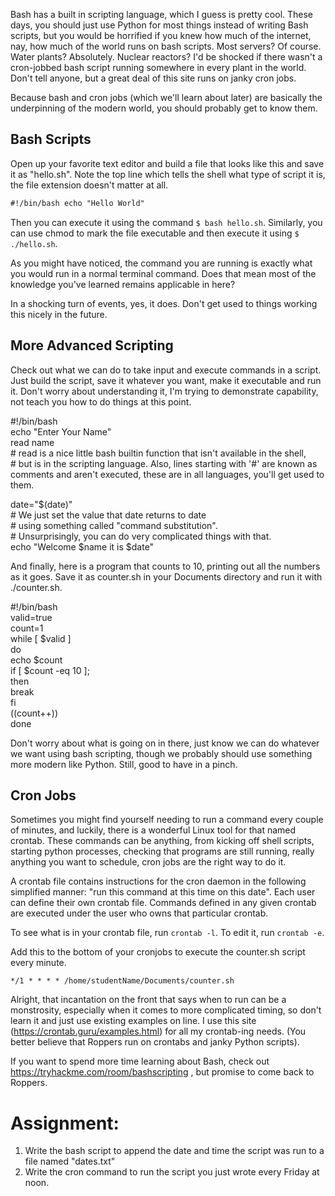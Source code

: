 Bash has a built in scripting language, which I guess is pretty cool.
These days, you should just use Python for most things instead of
writing Bash scripts, but you would be horrified if you knew how much of
the internet, nay, how much of the world runs on bash scripts. Most
servers? Of course. Water plants? Absolutely. Nuclear reactors? I'd be
shocked if there wasn't a cron-jobbed bash script running somewhere in
every plant in the world. Don't tell anyone, but a great deal of this
site runs on janky cron jobs.

Because bash and cron jobs (which we'll learn about later) are basically
the underpinning of the modern world, you should probably get to know
them.

## Bash Scripts

Open up your favorite text editor and build a file that looks like this
and save it as "hello.sh". Note the top line which tells the shell what
type of script it is, the file extension doesn't matter at all.

``` default
#!/bin/bash echo "Hello World"
```

Then you can execute it using the command `$ bash hello.sh`. Similarly,
you can use chmod to mark the file executable and then execute it using
`$ ./hello.sh`.

As you might have noticed, the command you are running is exactly what
you would run in a normal terminal command. Does that mean most of the
knowledge you've learned remains applicable in here?

In a shocking turn of events, yes, it does. Don't get used to things
working this nicely in the future.

## More Advanced Scripting

Check out what we can do to take input and execute commands in a script.
Just build the script, save it whatever you want, make it executable and
run it. Don't worry about understanding it, I'm trying to demonstrate
capability, not teach you how to do things at this point.

\#!/bin/bash  
echo "Enter Your Name"  
read name  
\# read is a nice little bash builtin function that isn't available in
the shell,  
\# but is in the scripting language. Also, lines starting with '#' are
known as comments and aren't executed, these are in all languages,
you'll get used to them. 

date="$(date)"  
\# We just set the value that date returns to date  
\# using something called "command substitution".  
\# Unsurprisingly, you can do very complicated things with that.  
echo "Welcome $name it is $date"

And finally, here is a program that counts to 10, printing out all the
numbers as it goes. Save it as counter.sh in your Documents directory
and run it with ./counter.sh.

\#!/bin/bash  
valid=true  
count=1  
while \[ $valid \]  
do  
echo $count  
if \[ $count -eq 10 \];  
then  
break  
fi  
((count++))  
done  
  
Don't worry about what is going on in there, just know we can do
whatever we want using bash scripting, though we probably should use
something more modern like Python. Still, good to have in a pinch.

## Cron Jobs

Sometimes you might find yourself needing to run a command every couple
of minutes, and luckily, there is a wonderful Linux tool for that named
crontab. These commands can be anything, from kicking off shell scripts,
starting python processes, checking that programs are still running,
really anything you want to schedule, cron jobs are the right way to do
it.

A crontab file contains instructions for the cron daemon in the
following simplified manner: "run this command at this time on this
date". Each user can define their own crontab file. Commands defined in
any given crontab are executed under the user who owns that particular
crontab.

To see what is in your crontab file, run `crontab -l`. To edit it, run
`crontab -e`.

Add this to the bottom of your cronjobs to execute the counter.sh script
every minute.

`*/1 * * * * /home/studentName/Documents/counter.sh`

Alright, that incantation on the front that says when to run can be a
monstrosity, especially when it comes to more complicated timing, so
don't learn it and just use existing examples on line. I use this site
(https://crontab.guru/examples.html) for all my crontab-ing needs. (You
better believe that Roppers run on crontabs and janky Python scripts).

If you want to spend more time learning about Bash, check out
<https://tryhackme.com/room/bashscripting> , but promise to come back to
Roppers.

# Assignment:

1.  Write the bash script to append the date and time the script was run
    to a file named "dates.txt"
2.  Write the cron command to run the script you just wrote every Friday
    at noon.
